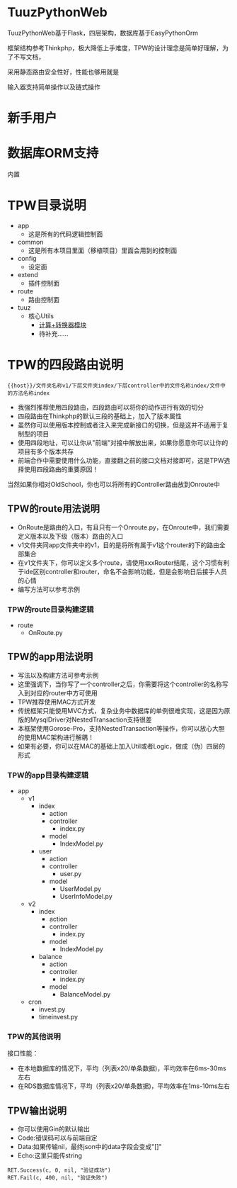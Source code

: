 # TuuzPythonWeb

TuuzPythonWeb基于Flask，四层架构，数据库基于EasyPythonOrm

框架结构参考Thinkphp，极大降低上手难度，TPW的设计理念是简单好理解，为了不写文档，

采用静态路由安全性好，性能也够用就是

输入器支持简单操作以及链式操作

# 新手用户

# 数据库ORM支持

内置

# TPW目录说明

- app
    - 这是所有的代码逻辑控制面
- common
    - 这是所有本项目里面（移植项目）里面会用到的控制面
- config
    - 设定面
- extend
    - 插件控制面
- route
    - 路由控制面
- tuuz
    - 核心Utils
        - [计算+转换器模块](https://github.com/tobycroft/Calc)
        - 待补充……

# TPW的四段路由说明

~~~
{{host}}/文件夹名称v1/下层文件夹index/下层controller中的文件名称index/文件中的方法名称index
~~~

- 我强烈推荐使用四段路由，四段路由可以将你的动作进行有效的切分
- 四段路由在Thinkphp的默认三段的基础上，加入了版本属性
- 虽然你可以使用版本控制或者注入来完成新接口的切换，但是这并不适用于复制型的项目
- 使用四段地址，可以让你从"前端"对接中解放出来，如果你愿意你可以让你的项目有多个版本共存
- 前端合作中需要使用什么功能，直接翻之前的接口文档对接即可，这是TPW选择使用四段路由的重要原因！

当然如果你相对OldSchool，你也可以将所有的Controller路由放到Onroute中

## TPW的route用法说明

- OnRoute是路由的入口，有且只有一个Onroute.py，在Onroute中，我们需要定义版本以及下级（版本）路由的入口
- v1文件夹同app文件夹中的v1，目的是将所有属于v1这个router的下的路由全部集合
- 在v1文件夹下，你可以定义多个route，请使用xxxRouter结尾，这个习惯有利于ide区别controller和router，命名不会影响功能，但是会影响日后接手人员的心情
- 编写方法可以参考示例

### TPW的route目录构建逻辑

- route
    - OnRoute.py

## TPW的app用法说明

- 写法以及构建方法可参考示例
- 这里强调下，当你写了一个controller之后，你需要将这个controller的名称写入到对应的router中方可使用
- TPW推荐使用MAC方式开发
- 传统框架只能使用MVC方式，复杂业务中数据库的单例很难实现，这是因为原版的MysqlDriver对NestedTransaction支持很差
- 本框架使用Gorose-Pro，支持NestedTransaction等操作，你可以放心大胆的使用MAC架构进行解耦！
- 如果有必要，你可以在MAC的基础上加入Util或者Logic，做成（伪）四层的形式

### TPW的app目录构建逻辑

- app
    - v1
        - index
            - action
            - controller
                - index.py
            - model
                - IndexModel.py
        - user
            - action
            - controller
                - user.py
            - model
                - UserModel.py
                - UserInfoModel.py
    - v2
        - index
            - action
            - controller
                - index.py
            - model
                - IndexModel.py
        - balance
            - action
            - controller
                - index.py
            - model
                - BalanceModel.py
    - cron
        - invest.py
        - timeinvest.py

### TPW的其他说明

接口性能：

- 在本地数据库的情况下，平均（列表x20/单条数据)，平均效率在6ms-30ms左右
- 在RDS数据库情况下，平均（列表x20/单条数据)，平均效率在1ms-10ms左右

## TPW输出说明

- 你可以使用Gin的默认输出
- Code:错误码可以与前端自定
- Data:如果传输nil，最终json中的data字段会变成"[]"
- Echo:这里只能传string

```
RET.Success(c, 0, nil, "验证成功")
RET.Fail(c, 400, nil, "验证失败")
```

